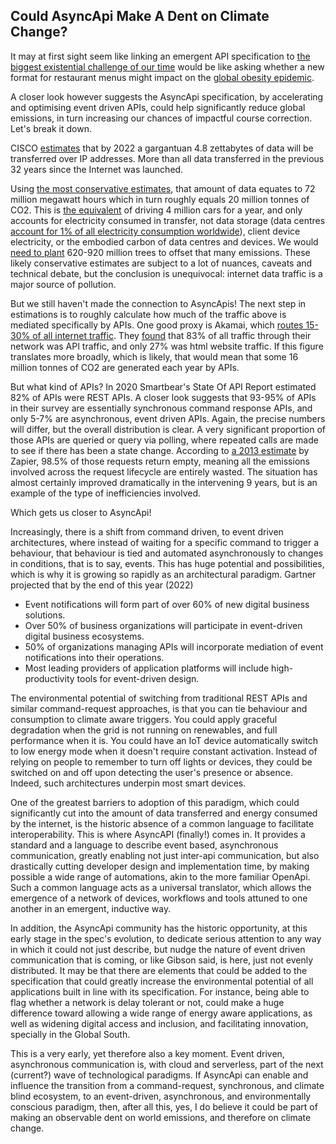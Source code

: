 ## Could AsyncApi Make A Dent on Climate Change?

It may at first sight seem like linking an emergent API specification to [the biggest existential challenge of our time](https://www.theguardian.com/environment/2021/nov/01/david-attenborough-urges-leaders-at-cop26-to-be-motivated-by-hope-not-fear) would be like asking whether a new format for restaurant menus might impact on the [global obesity epidemic](https://www.worldobesity.org/news/one-billion-people-globally-estimated-to-be-living-with-obesity-by-2030).

A closer look however suggests the AsyncApi specification, by accelerating and optimising event driven APIs, could help significantly reduce global emissions, in turn increasing our chances of impactful course correction. Let's break it down. 

CISCO [estimates](https://www.networkworld.com/article/3323063/cisco-predicts-nearly-5-zettabytes-of-ip-traffic-per-year-by-2022.html) that by 2022 a gargantuan 4.8 zettabytes of data will be transferred over IP addresses. More than all data transferred in the previous 32 years since the Internet was launched. 

Using [the most conservative estimates](https://www.cmswire.com/digital-experience/calculating-the-pollution-effect-of-data/), that amount of data equates to 72 million megawatt hours which in turn roughly equals 20 million tonnes of CO2. This is [the equivalent](https://www.epa.gov/energy/greenhouse-gas-equivalencies) of driving 4 million cars for a year, and only accounts for electricity consumed in transfer, not data storage (data centres [account for 1% of all electricity consumption worldwide](https://www.iea.org/reports/data-centres-and-data-transmission-networks)), client device electricity, or the embodied carbon of data centres and devices. We would [need to plant](https://www.encon.be/en/calculation-co2-offsetting-trees) 620-920 million trees to offset that many emissions.  These likely conservative estimates are subject to a lot of nuances, caveats and technical debate, but the conclusion is unequivocal: internet data traffic is a major source of pollution.

But we still haven't made the connection to AsyncApis! The next step in estimations is to roughly calculate how much of the traffic above is mediated specifically by APIs. One good proxy is Akamai, which [routes 15-30% of all internet traffic](https://www.slintel.com/tech/cdn/akamai-market-share). They [found](https://www.akamai.com/site/it/documents/state-of-the-internet/state-of-the-internet-security-retail-attacks-and-api-traffic-report-2019.pdf) that 83% of all traffic through their network was API traffic, and only 27% was html website traffic. If this figure translates more broadly, which is likely, that would mean that some 16 million tonnes of CO2 are generated each year by APIs.

But what kind of APIs? In 2020 Smartbear's State Of API Report estimated 82% of APIs were REST APIs. A closer look suggests that 93-95% of APIs in their survey are essentially synchronous command response APIs, and only 5-7% are asynchronous, event driven APIs.  Again, the precise numbers will differ, but the overall distribution is clear.  A very significant proportion of those APIs are queried or query via polling, where repeated calls are made to see if there has been a state change. According to [a 2013 estimate](https://nordicapis.com/stop-polling-and-consider-using-rest-hooks/) by Zapier, 98.5% of those requests return empty, meaning all the emissions involved across the request lifecycle are entirely wasted. The situation has almost certainly improved dramatically in the intervening 9 years, but is an example of the type of inefficiencies involved.

Which gets us closer to AsyncApi!

Increasingly, there is a shift from command driven, to event driven architectures, where instead of waiting for a specific command to trigger a behaviour, that behaviour is tied and automated asynchronously to changes in conditions, that is to say, events. This has huge potential and possibilities, which is why it is growing so rapidly as an architectural paradigm. Gartner projected that by the end of this year (2022) 

- Event notifications will form part of over 60% of new digital business solutions.
- Over 50% of business organizations will participate in event-driven digital business ecosystems.
- 50% of organizations managing APIs will incorporate mediation of event notifications into their operations.
- Most leading providers of application platforms will include high-productivity tools for event-driven design.

The environmental potential of switching from traditional REST APIs and similar command-request approaches, is that you can tie behaviour and consumption to climate aware triggers. You could apply graceful degradation when the grid is not running on renewables, and full performance when it is. You could have an IoT device automatically switch to low energy mode when it doesn't require constant activation. Instead of relying on people to remember to turn off lights or devices, they could be switched on and off upon detecting the user's presence or absence. Indeed, such architectures underpin most smart devices.

One of the greatest barriers to adoption of this paradigm, which could significantly cut into the amount of data transferred and energy consumed by the internet, is the historic absence of a common language to facilitate interoperability. This is where AsyncAPI (finally!) comes in. It provides a standard and a language to describe event based, asynchronous communication, greatly enabling not just inter-api communication, but also drastically cutting developer design and implementation time, by making possible a wide range of automations, akin to the more familiar OpenApi.  Such a common language acts as a universal translator, which allows the emergence of a network of devices, workflows and tools attuned to one another in an emergent, inductive way.

In addition, the AsyncApi community has the historic opportunity, at this early stage in the spec's evolution, to dedicate serious attention to any way in which it could not just describe, but nudge the nature of event driven communication that is coming, or like Gibson said, is here, just not evenly distributed. It may be that there are elements that could be added to the specification that could greatly increase the environmental potential of all applications built in line with its specification. For instance, being able to flag whether a network is delay tolerant or not, could make a huge difference toward allowing a wide range of energy aware applications, as well as widening digital access and inclusion, and facilitating innovation, specially in the Global South.

This is a very early, yet therefore also a key moment. Event driven, asynchronous communication is, with cloud and serverless, part of the next (current?) wave of technological paradigms. If AsyncApi can enable and influence the transition from a command-request, synchronous, and climate blind ecosystem, to an event-driven, asynchronous, and environmentally conscious paradigm, then, after all this, yes, I do believe it could be part of making an observable dent on world emissions, and therefore on climate change.